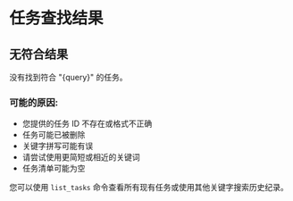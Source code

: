 # 任务查找结果

## 无符合结果

没有找到符合 "{query}" 的任务。

### 可能的原因:

- 您提供的任务 ID 不存在或格式不正确
- 任务可能已被删除
- 关键字拼写可能有误
- 请尝试使用更简短或相近的关键词
- 任务清单可能为空

您可以使用 `list_tasks` 命令查看所有现有任务或使用其他关键字搜索历史纪录。
